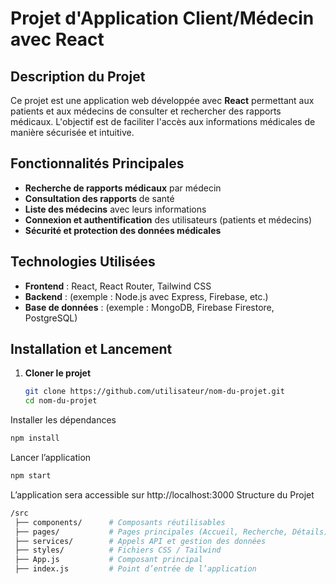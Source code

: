 #  Projet d'Application Client/Médecin avec React

##  Description du Projet

Ce projet est une application web développée avec **React** permettant aux patients et aux médecins de consulter et rechercher des rapports médicaux. L'objectif est de faciliter l'accès aux informations médicales de manière sécurisée et intuitive.

##  Fonctionnalités Principales

-  **Recherche de rapports médicaux** par médecin  
-  **Consultation des rapports** de santé  
-  **Liste des médecins** avec leurs informations  
-  **Connexion et authentification** des utilisateurs (patients et médecins)  
-  **Sécurité et protection des données médicales**  

##  Technologies Utilisées

- **Frontend** : React, React Router, Tailwind CSS  
- **Backend** : (exemple : Node.js avec Express, Firebase, etc.)  
- **Base de données** : (exemple : MongoDB, Firebase Firestore, PostgreSQL)  

##  Installation et Lancement

1. **Cloner le projet**  
   ```bash
   git clone https://github.com/utilisateur/nom-du-projet.git
   cd nom-du-projet
Installer les dépendances
   ```bash
   npm install
   ```
Lancer l’application
   ```bash
   npm start
   ```
L’application sera accessible sur http://localhost:3000
Structure du Projet
   ```bash
   /src
    ├── components/      # Composants réutilisables
    ├── pages/           # Pages principales (Accueil, Recherche, Détails)
    ├── services/        # Appels API et gestion des données
    ├── styles/          # Fichiers CSS / Tailwind
    ├── App.js           # Composant principal
    ├── index.js         # Point d’entrée de l’application
```
